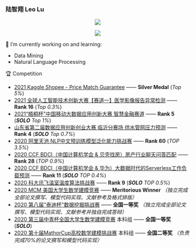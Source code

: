 ### 陆智翔 Leo Lu
<p align="center"> 
 <img src="https://profile-counter.glitch.me/Leo1998-Lu/count.svg"/>
</p>

<p align="center"> 
<a href="https://github.com/Leo1998-Lu">
  <img align="center" src="https://github-readme-stats-teal.vercel.app/api?username=Leo1998-Lu&show_icons=truet&include_all_commits=True&hide=prs,issues"/>
</a>
</p>


🔭 I’m currently working on and learning:
  - Data Mining
  - Natural Language Processing
  
:trophy: Competition
  - [2021 Kaggle Shopee - Price Match Guarantee](https://www.kaggle.com/c/shopee-product-matching) —— **Silver Medal** (*Top 5%*)
  - [2021 全球人工智能技术创新大赛【赛道一】医学影像报告异常检测](https://tianchi.aliyun.com/competition/entrance/531852/introduction) —— **Rank 16** (*Top 0.3%*) 
  - [2021“梧桐杯”中国移动大数据应用创新大赛 智慧金融赛道](https://js.dclab.run/v2/cmptDetail.html?id=463) —— **Rank 5** (***SOLO***  *Top 1%*) 
  - [山东省第二届数据应用创新创业大赛 临沂分赛场 供水管网压力预测](http://data.sd.gov.cn/cmpt/cmptDetail.html?id=24) —— **Rank 4** (***SOLO***   *Top 0.7%*)
  - [2020 阿里天池 NLP中文预训练模型泛化能力挑战赛](https://tianchi.aliyun.com/competition/entrance/531841/introduction) —— **Rank 60** (*TOP 3.5%*)      
  - [2020 CCF BDCI（中国计算机学会 & 贝壳找房）房产行业聊天问答匹配](https://www.datafountain.cn/competitions/474) —— **Rank 28** (*TOP 0.9%*)   
  - [2020 CCF BDCI（中国计算机学会 & 华为）大数据时代的Serverless工作负载预测](https://www.datafountain.cn/competitions/468) ——  **Rank 11** (***SOLO***  *TOP 0.4%*)   
  - [2020 科大讯飞温室温度算法挑战赛](http://challenge.xfyun.cn/topic/info?type=temperature) —— **Rank 9** (***SOLO***  *TOP 0.5%*)    
  - [2020 MCM 美国大学生数学建模竞赛](https://github.com/Leo1998-Lu/Machine-Learning-Model-for-Product-Sales-in-Online-Market-Based-on-Text-Sentiment-Analysis) —— **Meritorious Winner** *（独立完成全部论文撰写、模型代码实现、文献参考及格式排版）*
  - [2020 第八届"泰迪杯"数据挖掘挑战赛](http://www.tipdm.org/bdrace/tzbhjmd/20200619/1651.html) —— **全国一等奖** *（独立完成全部论文撰写、模型代码实现、文献参考并独自完成答辩）*
  - [2020 第三届中青杯全国大学生数学建模竞赛](http://zqb.52jingsai.com/price1.php) 本科组 —— **全国一等奖** (***SOLO***)
  - [2020 第十届MathorCup高校数学建模挑战赛](https://github.com/Leo1998-Lu/Precise-demand-prediction-model-for-new-retail-target-products) 本科组 —— **全国二等奖** *（负责完成70%的论文撰写和模型代码实现）*



